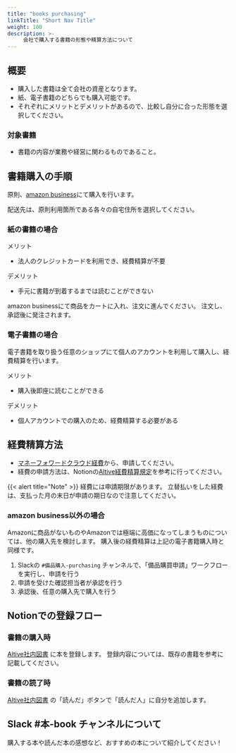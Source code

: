 ```yaml
---
title: "books purchasing"
linkTitle: "Short Nav Title"
weight: 100
description: >-
     会社で購入する書籍の形態や精算方法について
---
```


## 概要

- 購入した書籍は全て会社の資産となります。
- 紙、電子書籍のどちらでも購入可能です。
- それぞれにメリットとデメリットがあるので、比較し自分に合った形態を選択してください。

### 対象書籍
- 書籍の内容が業務や経営に関わるものであること。


## 書籍購入の手順
原則、[amazon business](https://amazon.co.jp)にて購入を行います。

配送先は、原則利用箇所である各々の自宅住所を選択してください。


### 紙の書籍の場合 

メリット
* 法人のクレジットカードを利用でき、経費精算が不要

デメリット

* 手元に書籍が到着するまでは読むことができない

amazon businessにて商品をカートに入れ、注文に進んでください。 
注文し、承認後に発注されます。


### 電子書籍の場合 
電子書籍を取り扱う任意のショップにて個人のアカウントを利用して購入し、経費精算を行います。

メリット
* 購入後即座に読むことができる

デメリット
* 個人アカウントでの購入のため、経費精算する必要がある

## 経費精算方法
- [マネーフォワードクラウド経費](https://biz.moneyforward.com/service/login/expense/)から、申請してください。
- 経費の申請方法は、Notionの[Altive経費精算規定](https://www.notion.so/altive/Altive-bb8bd5279ca147199cda04223ffa1c31?pvs=4)を参考に行ってください。

{{< alert title="Note" >}}
経費には申請期限があります。
立替払いをした経費は、支払った月の末日が申請の期日なので注意してください。

### amazon business以外の場合

Amazonに商品がないものやAmazonでは極端に高価になってしまうものについては、他の購入先を検討します。
購入後の経費精算は上記の電子書籍購入時と同様です。

1. Slackの `#備品購入-purchasing` チャンネルで、「備品購買申請」ワークフローを実行し、申請を行う
1. 申請を受けた確認担当者が承認を行う
1. 承認後、任意の購入先で購入を行う

## Notionでの登録フロー

### 書籍の購入時
 [Altive社内図書](https://www.notion.so/altive/e3eabb8b7d4749b9a7afd3cbb7d0c7e6?v=1586bdd5f0f84199bff256337c00bdf2&pvs=4)  に本を登録します。
登録内容については、既存の書籍を参考に記載してください。

### 書籍の読了時
 [Altive社内図書](https://www.notion.so/altive/e3eabb8b7d4749b9a7afd3cbb7d0c7e6?v=1586bdd5f0f84199bff256337c00bdf2&pvs=4)  の「読んだ」ボタンで「読んだ人」に自分を追加します。

## Slack #本-book チャンネルについて
購入する本や読んだ本の感想など、おすすめの本について紹介してください！
